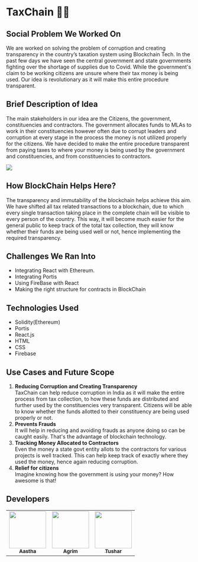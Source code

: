 # TaxChain 💸:gem:

## Social Problem We Worked On
We are worked on solving the problem of corruption and creating transparency in the country’s taxation system using Blockchain Tech. In the past few days we have seen the central government and state governments fighting over the shortage of supplies due to Covid. While the government's claim to be working citizens are unsure where their tax money is being used. Our idea is revolutionary as it will make this entire procedure transparent. 

## Brief Description of Idea
The main stakeholders in our idea are the Citizens, the government, constituencies and contractors.  The government allocates funds to MLAs to work in their constituencies however often due to corrupt leaders and corruption at every stage in the process the money is not utilized properly for the citizens. We have decided to make the entire procedure transparent from paying taxes to where your money is being used by the government and constituencies, and from constituencies to contractors. 

![](https://imgur.com/IDDSUTU.png)

## How BlockChain Helps Here?
The transparency and immutability of the blockchain helps achieve this aim. We have shifted all tax related transactions to a blockchain, due to which every single transaction taking place in the complete chain will be visible to every person of the country. This way, it will become much easier for the general public to keep track of the total tax collection, they will know whether their funds are being used well or not, hence implementing the required transparency.


## Challenges We Ran Into
* Integrating React with Ethereum. 
* Integrating Portis
* Using FireBase with React
* Making the right structure for contracts in BlockChain

## Technologies Used

* Solidity(Ethereum)
* Portis
* React.js
* HTML
* CSS
* Firebase

## Use Cases and Future Scope
1. **Reducing Corruption and Creating Transparency**\
TaxChain can help reduce corruption in India as it will make the entire process from tax collection, to how these funds are distributed and further used by the constituencies very transparent. Citizens will be able to know whether the funds allotted to their constituency are being used properly or not.
2. **Prevents Frauds**\
It will help in reducing and avoiding frauds as anyone doing so can be caught easily. That's the advantage of blockchain technology. 
3. **Tracking Money Allocated to Contractors**\
Even the money a state govt entity allots to the contractors for various projects is well tracked. This can help keep track of exactly where they used the money, hence again reducing corruption.
4. **Relief for citizens**\
Imagine knowing how the government is using your money? How awesome is that! 


## Developers
<table>
  <tr>
   <td align="center"><a href="https://github.com/aastha985"><img src="https://avatars.githubusercontent.com/u/55681187?v=4" width="100px;" alt=""/><br /><sub><b>Aastha</b></sub></a><br /></td>
     <td align="center"><a href="https://github.com/agrim19"><img src="https://avatars.githubusercontent.com/u/55059285?v=4" width="100px;" alt=""/><br /><sub><b>Agrim</b></sub></a><br /></td>
      <td align="center"><a href="https://github.com/tushar19340"><img src="https://avatars.githubusercontent.com/u/58388409?v=4" width="100px;" alt=""/><br /><sub><b>Tushar</b></sub></a><br /></td>

  </tr>
  </table>
